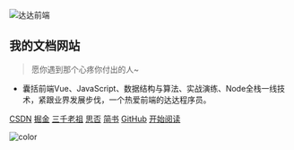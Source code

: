 <!-- 封面页 -->
![达达前端](https://cdn.jsdelivr.net/gh/webVueBlog/dadapic/img/hero.png)

<!-- # 达达前端 -->

## 我的文档网站
> 愿你遇到那个心疼你付出的人~

<!-- * 记录每一天的进步, 一分耕耘，一分收获
* 达达前端技术社群：一个有趣的且乐于分享的人。 -->
* 囊括前端Vue、JavaScript、数据结构与算法、实战演练、Node全栈一线技术，紧跟业界发展步伐，一个热爱前端的达达程序员。

[CSDN](https://blog.csdn.net/qq_36232611)
[掘金](https://juejin.im/user/5a16e1f3f265da43128096cb)
[三千老祖](https://juejin.im/user/5e477d7ce51d4526c550a27d)
[思否](https://segmentfault.com/u/dashucoding)
[简书](https://www.jianshu.com/u/c785ece603d1)
[GitHub](https://github.com/huangguangda)
[开始阅读](/README.md)

<!-- 背景色 -->
![color](#fff)